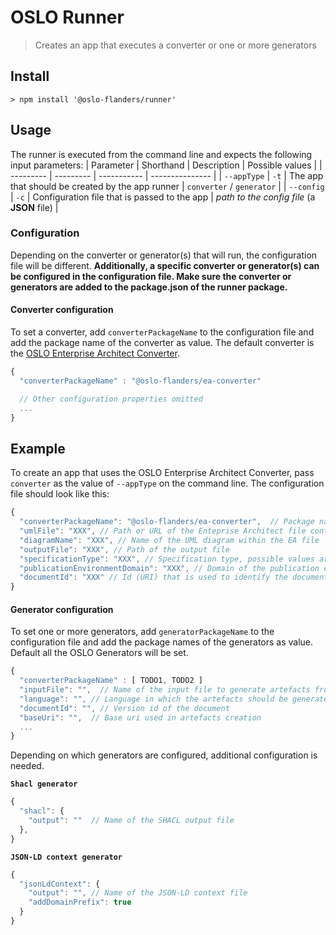 # OSLO Runner

> Creates an app that executes a converter or one or more generators

## Install
```
> npm install '@oslo-flanders/runner'
```

## Usage

The runner is executed from the command line and expects the following input parameters:
| Parameter | Shorthand | Description | Possible values |
| --------- | --------- | ----------- | --------------- |
| `--appType` | `-t` | The app that should be created by the app runner | `converter` / `generator` |
| `--config` | `-c` | Configuration file that is passed to the app | *path to the config file* (a **JSON** file) |

### Configuration
Depending on the converter or generator(s) that will run, the configuration file will be different. **Additionally, a specific converter or generator(s) can be configured in the configuration file. Make sure the converter or generators are added to the package.json of the runner package.** 

#### Converter configuration
To set a converter, add `converterPackageName` to the configuration file and add the package name of the converter as value. The default converter is the [OSLO Enterprise Architect Converter](../oslo-converter-uml-ea//README.md).
```javascript
{
  "converterPackageName" : "@oslo-flanders/ea-converter"

  // Other configuration properties omitted
  ...
}
```


## Example

To create an app that uses the OSLO Enterprise Architect Converter, pass `converter` as the value of `--appType` on the command line. The configuration file should look like this:
```javascript
{
  "converterPackageName": "@oslo-flanders/ea-converter",  // Package name of the converter
  "umlFile": "XXX", // Path or URL of the Enteprise Architect file containing the UML diagram
  "diagramName": "XXX", // Name of the UML diagram within the EA file
  "outputFile": "XXX", // Path of the output file
  "specificationType": "XXX", // Specification type, possible values are 'ApplicationProfile' or 'Vocabulary'
  "publicationEnvironmentDomain": "XXX", // Domain of the publication environment
  "documentId": "XXX" // Id (URI) that is used to identify the document in the output file (root @id in JSON-LD)
}
```

#### Generator configuration
To set one or more generators, add `generatorPackageName` to the configuration file and add the package names of the generators as value. Default all the OSLO Generators will be set. 
```javascript
{
  "converterPackageName" : [ TODO1, TODO2 ]
  "inputFile": "",  // Name of the input file to generate artefacts from
  "language": "", // Language in which the artefacts should be generated
  "documentId": "", // Version id of the document
  "baseUri": "",  // Base uri used in artefacts creation
  ...
}
```

Depending on which generators are configured, additional configuration is needed.

**`Shacl generator`**
```javascript
{
  "shacl": {
    "output": ""  // Name of the SHACL output file
  },
}
```

**`JSON-LD context generator`**
```javascript
{
  "jsonLdContext": {
    "output": "", // Name of the JSON-LD context file
    "addDomainPrefix": true
  }
}
```





